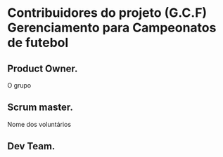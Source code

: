 # Contribuidores do projeto (G.C.F) Gerenciamento para Campeonatos de futebol
## Product Owner.
O grupo

## Scrum master.
Nome dos voluntários

## Dev Team.
